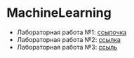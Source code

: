 # MachineLearning

* Лабораторная работа №1: [ссылочка](/MachineLearningLab1)
* Лабораторная работа №2: [ссылка](/MachineLearningLab2)
* Лабораторная работа №3: [ссыль](/MachineLearningLab3)
